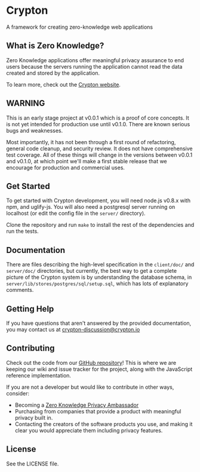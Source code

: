 # Crypton

A framework for creating zero-knowledge web applications

## What is Zero Knowledge?

Zero Knowledge applications offer meaningful privacy assurance to end users
because the servers running the application cannot read the data created and
stored by the application.

To learn more, check out the [Crypton website](https://crypton.io/).

## WARNING

This is an early stage project at v0.0.1 which is a proof of core concepts.  It
is not yet intended for production use until v0.1.0.  There are known serious
bugs and weaknesses.

Most importantly, it has not been through a first round of refactoring, general
code cleanup, and security review. It does not have comprehensive test
coverage.  All of these things will change in the versions between v0.0.1 and
v0.1.0, at which point we'll make a first stable release that we encourage for
production and commercial uses. 

## Get Started

To get started with Crypton development, you will need node.js v0.8.x with npm,
and uglify-js. You will also need a postgresql server running on localhost (or
edit the config file in the `server/` directory).

Clone the repository and run `make` to install the rest of the dependencies and
run the tests.

## Documentation

There are files describing the high-level specification in the `client/doc/`
and `server/doc/` directories, but currently, the best way to get a complete
picture of the Crypton system is by understanding the database schema, in
`server/lib/stores/postgres/sql/setup.sql`, which has lots of explanatory
comments.

## Getting Help

If you have questions that aren't answered by the provided documentation, you
may contact us at crypton-discussion@crypton.io

## Contributing

Check out the code from our
[GitHub repository](https://github.com/SpiderOak/crypton)!
This is where we are keeping our wiki and issue tracker for the project, along
with the JavaScript reference implementation.

If you are not a developer but would like to contribute in other ways, consider:

* Becoming a
  [Zero Knowledge Privacy Ambassador](https://spideroak.com/blog/20121121085239-looking-for-a-few-good-ambassadors)
* Purchasing from companies that provide a product with meaningful privacy
  built in.
* Contacting the creators of the software products you use, and making it clear
  you would appreciate them including privacy features.

## License

See the LICENSE file.
